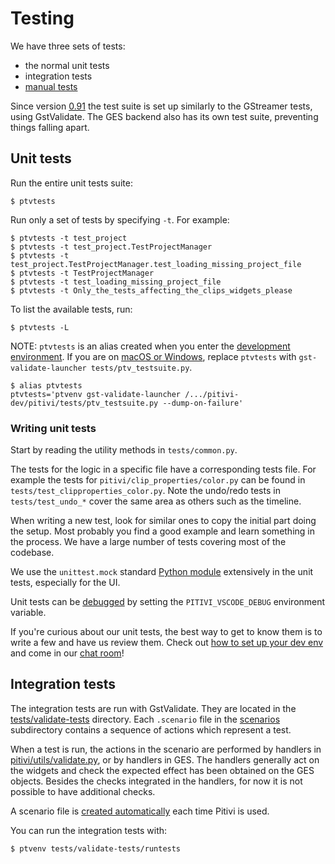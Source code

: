 # Testing

We have three sets of tests:
 - the normal unit tests
 - integration tests
 - [manual tests](QA_Scenarios.md)

Since version [0.91](releases/0.91.md) the test suite is set up similarly to
the GStreamer tests, using GstValidate. The GES backend also has its own test
suite, preventing things falling apart.

## Unit tests

Run the entire unit tests suite:

```
$ ptvtests
```

Run only a set of tests by specifying `-t`. For example:

```
$ ptvtests -t test_project
$ ptvtests -t test_project.TestProjectManager
$ ptvtests -t test_project.TestProjectManager.test_loading_missing_project_file
$ ptvtests -t TestProjectManager
$ ptvtests -t test_loading_missing_project_file
$ ptvtests -t Only_the_tests_affecting_the_clips_widgets_please
```

To list the available tests, run:

```
$ ptvtests -L
```

NOTE: `ptvtests` is an alias created when you enter the [development
environment](HACKING.md). If you are on [macOS or Windows](crossplatform.md),
replace `ptvtests` with `gst-validate-launcher tests/ptv_testsuite.py`.

```
$ alias ptvtests
ptvtests='ptvenv gst-validate-launcher /.../pitivi-dev/pitivi/tests/ptv_testsuite.py --dump-on-failure'
```

### Writing unit tests

Start by reading the utility methods in `tests/common.py`.

The tests for the logic in a specific file have a corresponding tests file. For
example the tests for `pitivi/clip_properties/color.py` can be found in
`tests/test_clipproperties_color.py`. Note the undo/redo tests in
`tests/test_undo_*` cover the same area as others such as the timeline.

When writing a new test, look for similar ones to copy the initial part doing
the setup. Most probably you find a good example and learn something in the
process. We have a large number of tests covering most of the codebase.

We use the `unittest.mock` standard [Python
module](https://docs.python.org/3/library/unittest.mock.html) extensively in the
unit tests, especially for the UI.

Unit tests can be [debugged](Debugging.md#debugging-unit-tests) by setting the
`PITIVI_VSCODE_DEBUG` environment variable.

If you're curious about our unit tests, the best way to get to know them is to
write a few and have us review them. Check out [how to set up your dev
env](HACKING.md) and come in our [chat room](https://www.pitivi.org/contact/)!

## Integration tests

The integration tests are run with GstValidate. They are located in the
[tests/validate-tests](https://gitlab.gnome.org/GNOME/pitivi/tree/master/tests/validate-tests)
directory. Each `.scenario` file in the
[scenarios](https://gitlab.gnome.org/GNOME/pitivi/tree/master/tests/validate-tests/scenarios)
subdirectory contains a sequence of actions which represent a test.

When a test is run, the actions in the scenario are performed by
handlers in
[pitivi/utils/validate.py](https://gitlab.gnome.org/GNOME/pitivi/blob/master/pitivi/utils/validate.py),
or by handlers in GES. The handlers generally act on the widgets and
check the expected effect has been obtained on the GES objects. Besides
the checks integrated in the handlers, for now it is not possible to
have additional checks.

A scenario file is [created
automatically](http://developer.pitivi.org/Bug_reporting.html#sharing-sample-files-projects-and-scenarios)
each time Pitivi is used.

You can run the integration tests with:

```
$ ptvenv tests/validate-tests/runtests
```
